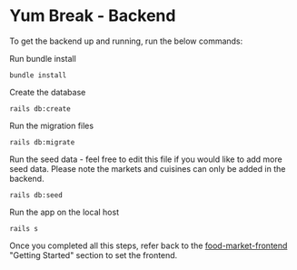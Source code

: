 # Yum Break - Backend

To get the backend up and running, run the below commands:

Run bundle install
```
bundle install
```

Create the database
```
rails db:create
```

Run the migration files
```
rails db:migrate
```

Run the seed data - feel free to edit this file if you would like to add more seed data. Please note the markets and cuisines can only be added in the backend.
```
rails db:seed
```

Run the app on the local host
```
rails s
```

Once you completed all this steps, refer back to the [food-market-frontend](https://github.com/audefaucheux/food-market-frontend) "Getting Started" section to set the frontend.
